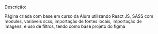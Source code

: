 Descrição: 

Página criada com base em curso da Alura utilizando React JS, SASS com modules, variáveis scss, importação de fontes locais, importação de imagens, e uso de filtros, tendo como base projeto do figma
